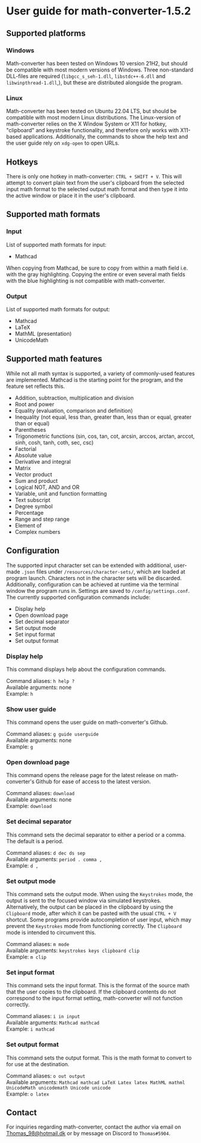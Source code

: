 # User guide for math-converter-1.5.2

## Supported platforms

### Windows

Math-converter has been tested on Windows 10 version 21H2, but should be compatible with most modern versions of Windows. Three non-standard DLL-files are required (`libgcc_s_seh-1.dll`, `libstdc++-6.dll` and `libwinpthread-1.dll`,), but these are distributed alongside the program.

### Linux

Math-converter has been tested on Ubuntu 22.04 LTS, but should be compatible with most modern Linux distributions. The Linux-version of math-converter relies on the X Window System or X11 for hotkey, "clipboard" and keystroke functionality, and therefore only works with X11-based applications. Additionally, the commands to show the help text and the user guide rely on `xdg-open` to open URLs.

## Hotkeys

There is only one hotkey in math-converter: `CTRL + SHIFT + V`. This will attempt to convert plain text from the user's clipboard from the selected input math format to the selected output math format and then type it into the active window or place it in the user's clipboard.

## Supported math formats

### Input

List of supported math formats for input:

- Mathcad

When copying from Mathcad, be sure to copy from within a math field i.e. with the gray highlighting. Copying the entire or even several math fields with the blue highlighting is not compatible with math-converter.

### Output

List of supported math formats for output:

- Mathcad
- LaTeX
- MathML (presentation)
- UnicodeMath

## Supported math features

While not all math syntax is supported, a variety of commonly-used features are implemented. Mathcad is the starting point for the program, and the feature set reflects this.

- Addition, subtraction, multiplication and division
- Root and power
- Equality (evaluation, comparison and definition)
- Inequality (not equal, less than, greater than, less than or equal, greater than or equal)
- Parentheses
- Trigonometric functions (sin, cos, tan, cot, arcsin, arccos, arctan, arccot, sinh, cosh, tanh, coth, sec, csc)
- Factorial
- Absolute value
- Derivative and integral
- Matrix
- Vector product
- Sum and product
- Logical NOT, AND and OR
- Variable, unit and function formatting
- Text subscript
- Degree symbol
- Percentage
- Range and step range
- Element of
- Complex numbers

## Configuration

The supported input character set can be extended with additional, user-made `.json` files under `/resources/character-sets/`, which are loaded at program launch. Characters not in the character sets will be discarded. Additionally, configuration can be achieved at runtime via the terminal window the program runs in. Settings are saved to `/config/settings.conf`. The currently supported configuration commands include:

- Display help
- Open download page
- Set decimal separator
- Set output mode
- Set input format
- Set output format

### Display help

This command displays help about the configuration commands.

Command aliases: `h help ?`<br>
Available arguments: none<br>
Example: `h`

### Show user guide

This command opens the user guide on math-converter's Github.

Command aliases: `g guide userguide`<br>
Available arguments: none<br>
Example: `g`

### Open download page

This command opens the release page for the latest release on math-converter's Github for ease of access to the latest version.

Command aliases: `download`<br>
Available arguments: none<br>
Example: `download`

### Set decimal separator

This command sets the decimal separator to either a period or a comma. The default is a period.

Command aliases: `d dec ds sep`<br>
Available arguments: `period . comma ,`<br>
Example: `d ,`

### Set output mode

This command sets the output mode. When using the `Keystrokes` mode, the output is sent to the focused window via simulated keystrokes. Alternatively, the output can be placed in the clipboard by using the `Clipboard` mode, after which it can be pasted with the usual `CTRL + V` shortcut. Some programs provide autocompletion of user input, which may prevent the `Keystrokes` mode from functioning correctly. The `Clipboard` mode is intended to circumvent this.

Command aliases: `m mode`<br>
Available arguments: `keystrokes keys clipboard clip`<br>
Example: `m clip`

### Set input format

This command sets the input format. This is the format of the source math that the user copies to the clipboard. If the clipboard contents do not correspond to the input format setting, math-converter will not function correctly. 

Command aliases: `i in input`<br>
Available arguments: `Mathcad mathcad`<br>
Example: `i mathcad`

### Set output format

This command sets the output format. This is the math format to convert to for use at the destination.

Command aliases: `o out output`<br>
Available arguments: `Mathcad mathcad LaTeX Latex latex MathML mathml UnicodeMath unicodemath Unicode unicode`<br>
Example: `o latex`

## Contact

For inquiries regarding math-converter, contact the author via email on [Thomas_98@hotmail.dk](mailto:Thomas_98@hotmail.dk) or by message on Discord to `Thomas#5904`.